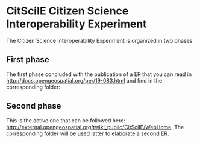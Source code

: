 # CitSciIE Citizen Science Interoperability Experiment

The Citizen Science Interoperability Experiment is organized in two phases. 

## First phase
The first phase concluded with the publication of a ER that you can read in http://docs.opengeospatial.org/per/19-083.html and find in the corresponding folder:

## Second phase
This is the active one that can be followed here: http://external.opengeospatial.org/twiki_public/CitSciIE/WebHome. The corresponding folder will be used latter to elaborate a second ER.


